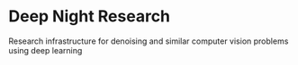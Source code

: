   # Deep Night Research

Research infrastructure for denoising and similar computer vision problems using deep learning
